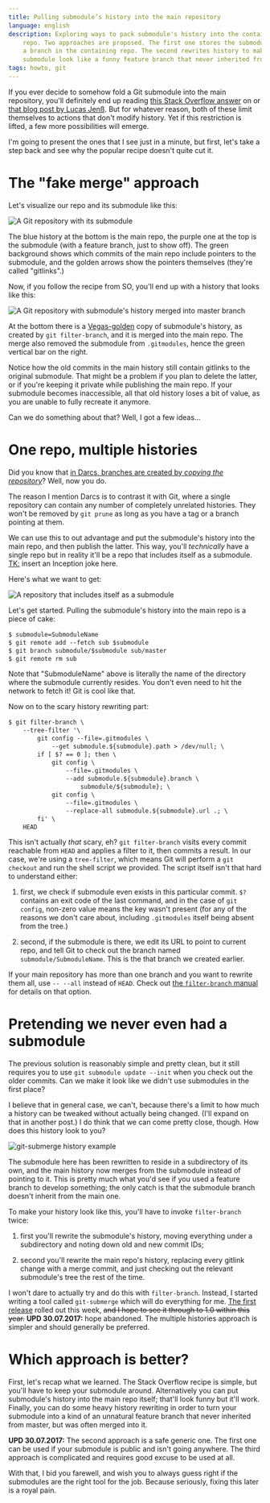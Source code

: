 ```yaml
---
title: Pulling submodule’s history into the main repository
language: english
description: Exploring ways to pack submodule's history into the containing
    repo. Two approaches are proposed. The first one stores the submodule as
    a branch in the containing repo. The second rewrites history to make the
    submodule look like a funny feature branch that never inherited from master.
tags: howto, git
---
```


If you ever decide to somehow fold a Git submodule into the main repository,
you'll definitely end up reading [this Stack Overflow answer][so-popular-answer]
on or [that blog post by Lucas Jenß][lucas-blog-post]. But for whatever reason,
both of these limit themselves to actions that don't modify history. Yet if
this restriction is lifted, a few more possibilities will emerge.

I'm going to present the ones that I see just in a minute, but first, let's
take a step back and see why the popular recipe doesn't quite cut it.

[so-popular-answer]:
    https://stackoverflow.com/questions/1759587/un-submodule-a-git-submodule/
    "un-submodule a git submodule — Stack Overflow"

[lucas-blog-post]:
    http://x3ro.de/2013/09/01/Integrating-a-submodule-into-the-parent-repository.html
    "Integrating a submodule into the parent repository — Lucas Jenß"

# The "fake merge" approach

Let's visualize our repo and its submodule like this:

<div class="center">
<img src="/images/submerge-setup-629px.png"
    sizes="(min-width: 769px) 35rem, 100vw"
    srcset="/images/submerge-setup-629px.png 1x,
            /images/submerge-setup.png 1.5x"
    loading="lazy"
    alt="A Git repository with its submodule"
    class="bleed" />
</div>

The blue history at the bottom is the main repo, the purple one at the top is
the submodule (with a feature branch, just to show off). The green background
shows which commits of the main repo include pointers to the submodule, and the
golden arrows show the pointers themselves (they're called "gitlinks".)

Now, if you follow the recipe from SO, you'll end up with a history that looks
like this:

<div class="center">
<img src="/images/submerge-traditional-629px.png"
    sizes="(min-width: 769px) 35rem, 100vw"
    srcset="/images/submerge-traditional-629px.png 1x,
            /images/submerge-traditional.png 1.6x"
    loading="lazy"
    alt="A Git repository with submodule's history merged into master branch"
    class="bleed" />
</div>

At the bottom there is a [Vegas-golden][vegas-gold] copy of submodule's
history, as created by `git filter-branch`, and it is merged into the main
repo. The merge also removed the submodule from `.gitmodules`, hence the green
vertical bar on the right.

[vegas-gold]:
    https://en.wikipedia.org/wiki/Gold_(color)#Vegas_gold
    "Gold (color) — Wikipedia"

Notice how the old commits in the main history still contain gitlinks to the
original submodule. That might be a problem if you plan to delete the latter,
or if you're keeping it private while publishing the main repo. If your
submodule becomes inaccessible, all that old history loses a bit of value, as
you are unable to fully recreate it anymore.

Can we do something about that? Well, I got a few ideas…

# One repo, multiple histories

Did you know that [in Darcs, branches are created by *copying the
repository*][darcs-branching]? Well, now you do.

[darcs-branching]:
    http://darcs.net/HintsAndTips#how-to-create-a-branch
    "How to create a branch? — Darcs — HintsAndTips"

The reason I mention Darcs is to contrast it with Git, where a single
repository can contain any number of completely unrelated histories. They won't
be removed by `git prune` as long as you have a tag or a branch pointing at
them.

We can use this to out advantage and put the submodule's history into the main
repo, and then publish the latter. This way, you'll *technically* have a single
repo but in reality it'll be a repo that includes itself as a submodule.
[TK:][mwichary-tk] insert an Inception joke here.

[mwichary-tk]:
    https://medium.com/@mwichary/tk-some-nice-catchy-title-that-also-makes-me-sound-smart-febe9dbefd25
    "TK Some nice catchy title that also makes me sound smart — Marcin Wichary
    at Medium"

Here's what we want to get:

<div class="center">
<img src="/images/submerge-unto-itself-629px.png"
    sizes="(min-width: 769px) 35rem, 100vw"
    srcset="/images/submerge-unto-itself-629px.png 1x,
            /images/submerge-unto-itself.png 1.6x"
    loading="lazy"
    alt="A repository that includes itself as a submodule"
    class="bleed" />
</div>

Let's get started. Pulling the submodule's history into the main repo is
a piece of cake:

```console
$ submodule=SubmoduleName
$ git remote add --fetch sub $submodule
$ git branch submodule/$submodule sub/master
$ git remote rm sub
```

Note that "SubmoduleName" above is literally the name of the directory where
the submodule currently resides. You don't even need to hit the network to
fetch it! Git is cool like that.

Now on to the scary history rewriting part:

```console
$ git filter-branch \
    --tree-filter '\
        git config --file=.gitmodules \
            --get submodule.${submodule}.path > /dev/null; \
        if [ $? == 0 ]; then \
            git config \
                --file=.gitmodules \
                --add submodule.${submodule}.branch \
                    submodule/${submodule}; \
            git config \
                --file=.gitmodules \
                --replace-all submodule.${submodule}.url .; \
        fi' \
    HEAD
```

This isn't actually *that* scary, eh? `git filter-branch` visits every commit
reachable from `HEAD` and applies a filter to it, then commits a result. In our
case, we're using a `tree-filter`, which means Git will perform a `git
checkout` and run the shell script we provided. The script itself isn't that
hard to understand either:

1. first, we check if submodule even exists in this particular commit. `$?`
   contains an exit code of the last command, and in the case of `git config`,
   non-zero value means the key wasn't present (for any of the reasons we don't
   care about, including `.gitmodules` itself being absent from the tree.)

2. second, if the submodule is there, we edit its URL to point to current repo,
   and tell Git to check out the branch named `submodule/SubmoduleName`. This
   is the that branch we created earlier.

If your main repository has more than one branch and you want to rewrite them
all, use `-- --all` instead of `HEAD`. Check out [the `filter-branch`
manual][man-git-filter-branch] for details on that option.

[man-git-filter-branch]:
    https://git-scm.com/docs/git-filter-branch
    "Git — git-filter-branch Documentation"


# Pretending we never even had a submodule

The previous solution is reasonably simple and pretty clean, but it still
requires you to use `git submodule update --init` when you check out the older
commits. Can we make it look like we didn't use submodules in the first place?

I believe that in general case, we can't, because there's a limit to how much
a history can be tweaked without actually being changed. (I'll expand on that in
another post.) I do think that we can come pretty close, though. How does this
history look to you?

<div class="center">
<img src="/images/submerge-git-submerge-629px.png"
    sizes="(min-width: 769px) 35rem, 100vw"
    srcset="/images/submerge-git-submerge-629px.png 1x,
            /images/submerge-git-submerge.png 1.6x"
    loading="lazy"
    alt="git-submerge history example"
    class="bleed" />
</div>

The submodule here has been rewritten to reside in a subdirectory of its own,
and the main history now merges from the submodule instead of pointing to it.
This is pretty much what you'd see if you used a feature branch to develop
something; the only catch is that the submodule branch doesn't inherit from the
main one.

To make your history look like this, you'll have to invoke `filter-branch`
twice:

1. first you'll rewrite the submodule's history, moving everything under
   a subdirectory and noting down old and new commit IDs;

2. second you'll rewrite the main repo's history, replacing every gitlink
   change with a merge commit, and just checking out the relevant submodule's
   tree the rest of the time.

I won't dare to actually try and do this with `filter-branch`. Instead,
I started writing a tool called `git-submerge` which will do everything for me.
[The first release][git-submerge-release-0.5] rolled out this week, ~~and
I hope to see it through to 1.0 within this year.~~ **UPD 30.07.2017:** hope
abandoned. The multiple histories approach is simpler and should generally be
preferred.

[git-submerge-release-0.5]:
    https://github.com/Minoru/git-submerge/releases/tag/v0.5
    "git-submerge 0.5 release — GitHub"

# Which approach is better?

First, let's recap what we learned. The Stack Overflow recipe is simple, but
you'll have to keep your submodule around. Alternatively you can put
submodule's history into the main repo itself; that'll look funny but it'll
work. Finally, you can do some heavy history rewriting in order to turn your
submodule into a kind of an unnatural feature branch that never inherited from
master, but was often merged into it.

**UPD 30.07.2017:** The second approach is a safe generic one. The first one
can be used if your submodule is public and isn't going anywhere. The third
approach is complicated and requires good excuse to be used at all.

With that, I bid you farewell, and wish you to always guess right if the
submodules are the right tool for the job. Because seriously, fixing this later
is a royal pain.
